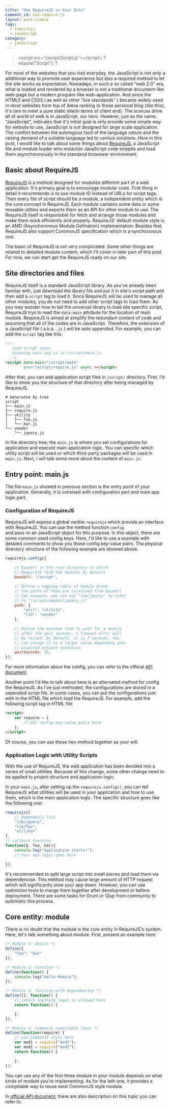 ```yaml
---
title: "Use RequireJS in Your Site"
comment_id: use-require-js
layout: post-simple
tags:
  - requirejs
  - javascript
category:
  - javascript
---
```


> &lt;script src="/script/Script.js"&gt;&lt;/script&gt; ? 
> <br/>
> require("Script"); ?

For most of the websites that you visit everyday, the JavaScript 
is not only a additional way to promote user experience but also a
required method to let the site works as expectation. Nowadays, in
such a so called "web 2.0" era, what is loaded and rendered by a
browser is not a traditional document-like web-page but a modern
program-like web-application. And since the HTML5 and CSS3
( as well as other "live standands" ) became widely used in most websites
form top of Alexa ranking to those personal blog (like this), it's rare
to meet a pure static site(in terms of client end). The scorces drive 
all of world of web is in JavaScript, our hero. However, just as
the name, "JavaScript", indicates that it's initial goal is only provide 
some simple way for website to use, JavaScript is *not* designed for 
large scale application. The conflict between the autologous fault of the language nature 
and the raising demand of a suitable language led to various solutions.
Here in this post, I would like to talk about some things about
[RequireJS][], a JavaScript file and module loader who modulize JavaScript
code snippits and load them asynchoronously in the standand
browswer environment.

<!-- more -->

Basic about RequireJS
---------------------

[RequireJS][] is a method designed for modulize different part of
a web application. It's primary goal is to encourage modular code.
First thing in detail it recommends is to use module ID instead of 
URLs for script tags. Then every file of script should be a module,
a independent entity which is the core concept in RequireJS. Each 
module cantains some data or some reusable utilties and exports them
as an API for other module to use. The RequireJS itself is responsible 
for fetch and arrange those modules and make them work efficiently
and properly. RequireJS' default module style is an AMD
(Asynchoronous Module Defination) implementation. Besides that, RequireJS
also support CommonJS specification which is a synchoronous one.

The basic of RequireJS is not very complicated. Some other things 
are related to detailed module content, which I'll cover in later 
part of this post. For now, we can start get the RequireJS ready
on our site.

Site directories and files
--------------------------

RequireJS itself is a standard JavaScript library. As you've already
been familiar with, just download the library file and put it in 
site's script path and then add a `script` tag to load it. Since RequireJS
will be used to manage all other modules, you do not need to add other 
script tags to load them. As you may wonder how to tell the universal
library to load site specific script, RequireJS trys to read the 
`data-main` attribute for the location of main module. RequireJS is aimed 
at simplify the redundant content of code and assuming that all of 
the codes are in JavaScript. Therefore, the extension of a JavaScript file
( a.k.a. `.js` ) will be auto appended. For example, you can add the 
`script` tag like this:

```html
<!--
   Load script async
   Assuming main app is in /script/main.js 
  -->
<script data-main="/script/main"
        src="/script/require.js" async ></script>
```

After that, you can add application script files in `/script/` directory.
First, I'd like to show you the structure of that directory after
being managed by RequireJS.

```
# Generated by tree
script
├── main.js
├── require.js
├── utility
│   ├── foo.js
│   └── bar.js   
└── vendor
    └── jquery.js
```

In the directory tree, the `main.js` is where you set configurations
for application and execute main application logic. You can specific which
utility script will be used or which third-party packages will be used
in `main.js`. Next, I will talk some more about the content of `main.js`.

Entry point: main.js
--------------------

The file `main.js` showed in previous section is the entry point of your 
application. Generally, it is consised with configuration part and 
main app logic part.

### Configuration of RequireJS 

RequireJS will expose a global varible `requirejs` which provide an
interface with RequireJS. You can use the method function `config`\
and pass-in an JavaScript object for this purpose. In this 
object, there are some common used config keys. Here, I'd like
to use a example with detailed comments to show you those config 
key-value pairs. The physical directory structure of the following
example are showed above.

```javascript
requirejs.config({
	
	// baseUrl is the root directory in which 
	// RequireJS find the modules by default
	baseUrl: "/script",

	// define a mapping table of module group 
	// the paths of them are relatived from baseUrl
	// For example, you can use "lib/jquery" to refer
	// to "/script/vendor/jquery.js"
    path: {
		"util": "utility",
		"lib": "vendor"
	},

	// define the maximum time to wait for a module
	// after the wait seconds, a timeout error will
	// be raised. By default, it is 7 seconds. You
	// can change it to a larger value depending your 
	// oriented network condition.
	waitSeconds: 15,
});
```
For more information about the config, you can refer
to the official [API document][RequireJS API]

Another point I'd like to talk about here is an alternated
method for config the RequireJS. As I've just methoded, the
configurations are stored in a seperated script file. In some 
cases, you can put the configurations just with in the HTML
file which load the RequireJS. For example, add the following 
script tag in HTML file:

```html
<script>
	var require = {
		// put config key-value pairs here
	};
</script>
```

Of course, you can use these two method together as your will.

### Application Logic with Utility Scripts

With the use of RequireJS, the web application has been devided into a 
series of small utilities. Because of this change, some other change 
need to be applied to project structure and application logic. 

In your `main.js`, after setting up the `requirejs.config()`, you can tell 
RequireJS what utilities will be used in your application and how to use 
them, which is the main application logic. The specific structure goes like 
the following one:

```javascript
requirejs([
	// dependency list
	"lib/jquery", 
	"lib/foo",
	"util/bar"
], 
// callback function
function($, foo, bar){
	console.log("Application starts!");
	// Your app logic goes here

});
```

It's recommended to split large script into small pieces and load them via 
dependencise. This method may cause large amount of HTTP request which will
significantly slow your app down. However, you can use optimizion tools to 
merge them together after development or before deployment. There are some 
tasks for Grunt or Glup from community to automatic this process.

Core entity: module
-------------------

There is no doubt that the module is the core entity in RequireJS's system.
Here, let's talk something about module. First, present an example here:

```javascript
/* Module 1: object */
define({
	"foo": "bar"
});

/* Module 2: function */
define(function() {
    console.log("Hello Module");
});

/* Module 3: function with dependencies */
define([], function() {
	// return anything legal is allowed here
    return function() {

    };
});

/* Module 4: CommonJS compitable layer */
define(function(require) {
	// use CommonJS style here
	var mod1 = require("mod1");
	var mod2 = require("mod2");
    return function() {

    };
});
```

You can use any of the first three module in your module depends on
what kinds of module you're implementing. As for the lath one, it 
provides a compitable way to reuse exist CommonJS style module.

In [official API document][RequireJS API], there are also description
 on this topic you can refer to.


[RequireJS]: http://www.requirejs.org/  "RequireJS's Official Site"

[RequireJS API]: http://www.requirejs.org/docs/api.html "RequireJS's Official API document"
